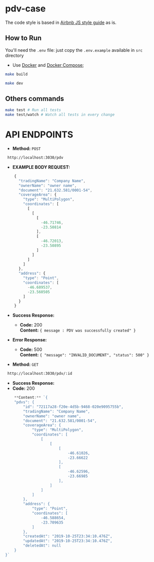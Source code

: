 # pdv-case
The code style is based in [Airbnb JS style guide](https://github.com/airbnb/javascript) as is.

## How to Run
You'll need the `.env` file: just copy the `.env.example` available in `src` directory

- Use [Docker](https://www.docker.com/) and [Docker Compose](https://docs.docker.com/compose/);

```bash
make build
```
```bash
make dev
```

## Others commands
```bash
make test # Run all tests
make test/watch # Watch all tests in every change
```

# API ENDPOINTS
* **Method:**
`POST`
```bash
 http://localhost:3030/pdv
```
* **EXAMPLE BODY REQUEST:**
```javascript
    {
      "tradingName": "Company Name",
      "ownerName": "owner name",
      "document": "21.632.581/0001-54",
      "coverageArea": {
        "type": "MultiPolygon",
        "coordinates": [
          [
            [
              [
                -46.71746,
                -23.50814
              ],
              [
                -46.72013,
                -23.50895
              ]
            ]
          ]
        ]
      },
      "address": {
        "type": "Point",
        "coordinates": [
          -46.689537,
          -23.560505
        ]
      }
    }
```
* **Success Response:**

  * **Code:** 200 <br />
    **Content:** `{ message : PDV was successfully created" }`
 
* **Error Response:**

  * **Code:** 500 <br />
    **Content:** `{
    "message": "INVALID_DOCUMENT",
    "status": 500"
}`

* **Method:**
`GET`
```bash
 http://localhost:3030/pdv/:id
```
* **Success Response:**
* **Code:** 200 <br />
```javascript
    **Content:** `{
    "pdvs": {
        "id": "72117a28-f20e-4d5b-9468-020e9095755b",
        "tradingName": "Company Name",
        "ownerName": "owner name",
        "document": "21.632.581/0001-54",
        "coverageArea": {
            "type": "MultiPolygon",
            "coordinates": [
                [
                    [
                        [
                            -46.61026,
                            -23.66622
                        ],
                        [
                            -46.62596,
                            -23.66985
                        ],
                    ]
                ]
            ]
        },
        "address": {
            "type": "Point",
            "coordinates": [
                -46.588654,
                -23.709635
            ]
        },
        "createdAt": "2019-10-25T23:34:10.476Z",
        "updatedAt": "2019-10-25T23:34:10.476Z",
        "deletedAt": null
    }
}`
```
